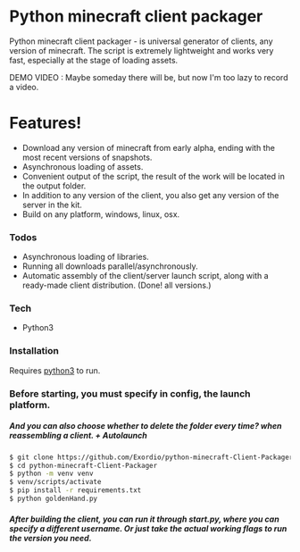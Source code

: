 # Python minecraft client packager

Python minecraft client packager - is universal generator of clients, any version of minecraft.
The script is extremely lightweight and works very fast, especially at the stage of loading assets.

DEMO VIDEO : Maybe someday there will be, but now I'm too lazy to record a video.

# Features!

  - Download any version of minecraft from early alpha, ending with the most recent versions of snapshots.
  - Asynchronous loading of assets.
  - Convenient output of the script, the result of the work will be located in the output folder.
  - In addition to any version of the client, you also get any version of the server in the kit.
  - Build on any platform, windows, linux, osx.
 
 ### Todos
 
  - Asynchronous loading of libraries.
  - Running all downloads parallel/asynchronously.
  - Automatic assembly of the client/server launch script, along with a ready-made client distribution. (Done! all versions.)
 
 ### Tech
* Python3

### Installation

Requires [python3](https://www.python.org/downloads/) to run.

### Before starting, you must specify in config, the launch platform.
##### And you can also choose whether to delete the folder every time? when reassembling a client. + Autolaunch




```sh
$ git clone https://github.com/Exordio/python-minecraft-Client-Packager
$ cd python-minecraft-Client-Packager
$ python -m venv venv 
$ venv/scripts/activate
$ pip install -r requirements.txt
$ python goldenHand.py
```

##### After building the client, you can run it through start.py, where you can specify a different username. Or just take the actual working flags to run the version you need.
